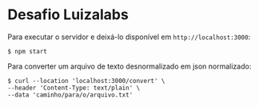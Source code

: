 # Desafio Luizalabs

Para executar o servidor e deixá-lo disponível em `http://localhost:3000`:
```
$ npm start
```

Para converter um arquivo de texto desnormalizado em json normalizado:
```
$ curl --location 'localhost:3000/convert' \
--header 'Content-Type: text/plain' \
--data 'caminho/para/o/arquivo.txt'
```